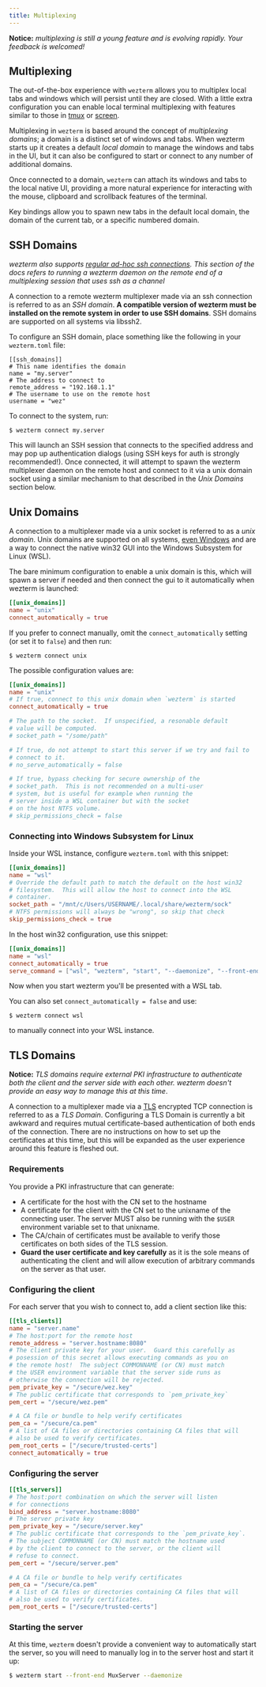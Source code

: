 ```yaml
---
title: Multiplexing
---
```


**Notice:** *multiplexing is still a young feature and is evolving rapidly.
Your feedback is welcomed!*

## Multiplexing

The out-of-the-box experience with `wezterm` allows you to multiplex local tabs
and windows which will persist until they are closed.  With a little extra
configuration you can enable local terminal multiplexing with features similar
to those in [tmux](https://github.com/tmux/tmux/wiki) or [screen](https://en.wikipedia.org/wiki/GNU_Screen).

Multiplexing in `wezterm` is based around the concept of *multiplexing domains*;
a domain is a distinct set of windows and tabs.  When wezterm starts up it
creates a default *local domain* to manage the windows and tabs in the UI, but it
can also be configured to start or connect to any number of additional domains.

Once connected to a domain, `wezterm` can attach its windows and tabs to the
local native UI, providing a more natural experience for interacting with
the mouse, clipboard and scrollback features of the terminal.

Key bindings allow you to spawn new tabs in the default local domain,
the domain of the current tab, or a specific numbered domain.

## SSH Domains

*wezterm also supports [regular ad-hoc ssh connections](ssh.html).
This section of the docs refers to running a wezterm daemon on the remote end
of a multiplexing session that uses ssh as a channel*

A connection to a remote wezterm multiplexer made via an ssh connection is
referred to as an *SSH domain*.  **A compatible version of wezterm must be
installed on the remote system in order to use SSH domains**.
SSH domains are supported on all systems via libssh2.

To configure an SSH domain, place something like the following in
your `wezterm.toml` file:

```
[[ssh_domains]]
# This name identifies the domain
name = "my.server"
# The address to connect to
remote_address = "192.168.1.1"
# The username to use on the remote host
username = "wez"
```

To connect to the system, run:

```
$ wezterm connect my.server
```

This will launch an SSH session that connects to the specified address
and may pop up authentication dialogs (using SSH keys for auth is
strongly recommended!).  Once connected, it will attempt to spawn
the wezterm multiplexer daemon on the remote host and connect to
it via a unix domain socket using a similar mechanism to that
described in the *Unix Domains* section below.

## Unix Domains

A connection to a multiplexer made via a unix socket is referred to
as a *unix domain*.  Unix domains are supported on all systems,
[even Windows](https://devblogs.microsoft.com/commandline/af_unix-comes-to-windows/)
and are a way to connect the native win32 GUI into the Windows Subsystem for Linux (WSL).

The bare minimum configuration to enable a unix domain is this, which will
spawn a server if needed and then connect the gui to it automatically
when wezterm is launched:

```toml
[[unix_domains]]
name = "unix"
connect_automatically = true
```

If you prefer to connect manually, omit the `connect_automatically` setting
(or set it to `false`) and then run:

```
$ wezterm connect unix
```

The possible configuration values are:

```toml
[[unix_domains]]
name = "unix"
# If true, connect to this unix domain when `wezterm` is started
connect_automatically = true

# The path to the socket.  If unspecified, a resonable default
# value will be computed.
# socket_path = "/some/path"

# If true, do not attempt to start this server if we try and fail to
# connect to it.
# no_serve_automatically = false

# If true, bypass checking for secure ownership of the
# socket_path.  This is not recommended on a multi-user
# system, but is useful for example when running the
# server inside a WSL container but with the socket
# on the host NTFS volume.
# skip_permissions_check = false
```

### Connecting into Windows Subsystem for Linux

Inside your WSL instance, configure `wezterm.toml` with this snippet:

```toml
[[unix_domains]]
name = "wsl"
# Override the default path to match the default on the host win32
# filesystem.  This will allow the host to connect into the WSL
# container.
socket_path = "/mnt/c/Users/USERNAME/.local/share/wezterm/sock"
# NTFS permissions will always be "wrong", so skip that check
skip_permissions_check = true
```

In the host win32 configuration, use this snippet:

```toml
[[unix_domains]]
name = "wsl"
connect_automatically = true
serve_command = ["wsl", "wezterm", "start", "--daemonize", "--front-end", "MuxServer"]
```

Now when you start wezterm you'll be presented with a WSL tab.

You can also set `connect_automatically = false` and use:

```
$ wezterm connect wsl
```

to manually connect into your WSL instance.

## TLS Domains

**Notice:** *TLS domains require external PKI infrastructure to authenticate
both the client and the server side with each other. wezterm doesn't
provide an easy way to manage this at this time*.

A connection to a multiplexer made via a [TLS](https://en.wikipedia.org/wiki/Transport_Layer_Security)
encrypted TCP connection is referred to as a *TLS Domain*.  Configuring
a TLS Domain is currently a bit awkward and requires mutual certificate-based
authentication of both ends of the connection.  There are no instructions
on how to set up the certificates at this time, but this will be expanded
as the user experience around this feature is fleshed out.

### Requirements

You provide a PKI infrastructure that can generate:

  * A certificate for the host with the CN set to the hostname
  * A certificate for the client with the CN set to the unixname
    of the connecting user.  The server MUST also be running with
    the `$USER` environment variable set to that unixname.
  * The CA/chain of certificates must be available to verify those
    certificates on both sides of the TLS session.
  * **Guard the user certificate and key carefully** as it is the sole
    means of authenticating the client and will allow execution of arbitrary
    commands on the server as that user.

### Configuring the client

For each server that you wish to connect to, add a client section like this:

```toml
[[tls_clients]]
name = "server.name"
# The host:port for the remote host
remote_address = "server.hostname:8080"
# The client private key for your user.  Guard this carefully as
# posession of this secret allows executing commands as you on
# the remote host!  The subject COMMONNAME (or CN) must match
# the USER environment variable that the server side runs as
# otherwise the connection will be rejected.
pem_private_key = "/secure/wez.key"
# The public certificate that corresponds to `pem_private_key`
pem_cert = "/secure/wez.pem"

# A CA file or bundle to help verify certificates
pem_ca = "/secure/ca.pem"
# A list of CA files or directories containing CA files that will
# also be used to verify certificates.
pem_root_certs = ["/secure/trusted-certs"]
connect_automatically = true
```

### Configuring the server

```toml
[[tls_servers]]
# The host:port combination on which the server will listen
# for connections
bind_address = "server.hostname:8080"
# The server private key
pem_private_key = "/secure/server.key"
# The public certificate that corresponds to the `pem_private_key`.
# The subject COMMONNAME (or CN) must match the hostname used
# by the client to connect to the server, or the client will
# refuse to connect.
pem_cert = "/secure/server.pem"

# A CA file or bundle to help verify certificates
pem_ca = "/secure/ca.pem"
# A list of CA files or directories containing CA files that will
# also be used to verify certificates.
pem_root_certs = ["/secure/trusted-certs"]
```

### Starting the server

At this time, `wezterm` doesn't provide a convenient way to automatically
start the server, so you will need to manually log in to the server host
and start it up:

```bash
$ wezterm start --front-end MuxServer --daemonize
```
